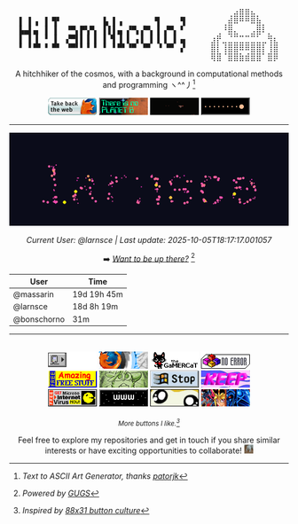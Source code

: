 <div align="center">

<pre>
                                    ⠀⠀⠀⠀⠀⠀⠀⢀⣴⣿⣿⣦⡀⠀⠀⠀
▌ ▌▗ ▐ ▜▘         ▙ ▌▗       ▜    ▝▌⠀⠀⠀⠀⠀⠀⢀⣾⠿⠛⠛⠿⣷⡀⠀⠀
▙▄▌▄ ▐ ▐  ▝▀▖▛▚▀▖ ▌▌▌▄ ▞▀▖▞▀▖▐ ▞▀▖▝ ⠀⠀⠀⠀⠀⢀⠘⣿⣄⠀⠀⣠⣿⠇⡀⠀
▌ ▌▐ ▝ ▐  ▞▀▌▌▐ ▌ ▌▝▌▐ ▌ ▖▌ ▌▐ ▌ ▌▗▖⠀⠀⠀⠀⣰⡟⣀⣈⣉⣉⣉⣉⣁⣀⢻⣆
▘ ▘▀▘▝ ▀▘ ▝▀▘▘▝ ▘ ▘ ▘▀▘▝▀ ▝▀  ▘▝▀ ▗▘⠀⠀⠀⠀⣿⡇⢸⣿⣿⠿⠿⣿⣿⡇⢸⣿
                                    ⠀⠀⠀⠀⢿⣿⠈⣿⣿⣷⣾⣿⣿⠁⣿⡿
</pre>

</div>

<div align="center">

A hitchhiker of the cosmos, with a background in computational methods and programming ヽ^^丿[^1]


<img src="assets/firefoxget.gif" alt="Firefox Get" width="88" height="31">
<img src="assets/planetb.gif" alt="Planet B" width="88" height="31">
<img src="assets/webdesign.gif" alt="Web Design" width="88" height="31">

<img src="assets/classicgaming.gif" alt="Classic Gaming" width="88" height="31">

---

<!-- GUGS_START -->

![larnsce's GIF](assets/gugs.gif)

*Current User: @larnsce | Last update: 2025-10-05T18:17:17.001057*

➡️ *[Want to be up there?](https://github.com/massarin/massarin/issues/new?title=GUGS%20simulation%20request.&body=Use%20my%20github%20username%20as%20initial%20conditions%20to%20an%20n-body%20simulation!)* [^2]

| User | Time |
|------|------------|
| @massarin | 19d 19h 45m |
| @larnsce | 18d 8h 19m |
| @bonschorno | 31m |




<!-- GUGS_END -->

---

<!-- Classic 88x31 button collection -->

<br>
<img src="assets/000010.gif" alt="000010" width="88" height="31">
<img src="assets/firefoxn00bs.gif" alt="Firefox N00bs" width="88" height="31">
<img src="assets/gamercat.gif" alt="Gamer Cat" width="88" height="31">
<img src="assets/noerror.gif" alt="No Error" width="88" height="31">
<br>
<img src="assets/amazing_free_stuff.gif" alt="Amazing Free Stuff" width="88" height="31">
<img src="assets/sitaani.gif" alt="Sitaani" width="88" height="31">
<img src="assets/stop.gif" alt="Stop" width="88" height="31">
<img src="assets/web3no.gif" alt="Web3 No" width="88" height="31">
<br>

<img src="assets/webpeople.gif" alt="Web People" width="88" height="31">
<img src="assets/www2.gif" alt="WWW2" width="88" height="31">
<img src="assets/blinkie.gif" alt="Blinkie" width="88" height="31">
<img src="assets/yu-gi-oh_extreme.gif" alt="Yu-Gi-Oh Extreme" width="88" height="31">

<sub>*More buttons I like.[^3]*
</sub>


<!-- font: small block -->
[^1]: *Text to ASCII Art Generator, thanks [patorjk](https://patorjk.com/software/taag/)*

[^2]: *Powered by [GUGS](https://github.com/massarin/gugs)*

[^3]: *Inspired by [88x31 button culture](https://cyber.dabamos.de/88x31/index.html)*

Feel free to explore my repositories and get in touch if you share similar interests or have exciting opportunities to collaborate! <img src="assets/cat_opens_paws.gif" width="16" height="16">

</div>